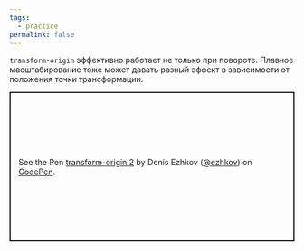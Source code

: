 ```yaml
---
tags:
  - practice
permalink: false
---
```


`transform-origin` эффективно работает не только при повороте. Плавное масштабирование тоже может давать разный эффект в зависимости от положения точки трансформации.

<p class="codepen" data-height="265" data-theme-id="light" data-default-tab="css,result" data-user="ezhkov" data-slug-hash="jOVzbgg" style="height: 265px; box-sizing: border-box; display: flex; align-items: center; justify-content: center; border: 2px solid; margin: 1em 0; padding: 1em;" data-pen-title="transform-origin 2">
  <span>See the Pen <a href="https://codepen.io/ezhkov/pen/jOVzbgg">
  transform-origin 2</a> by Denis Ezhkov (<a href="https://codepen.io/ezhkov">@ezhkov</a>)
  on <a href="https://codepen.io">CodePen</a>.</span>
</p>
<script async src="https://cpwebassets.codepen.io/assets/embed/ei.js"></script>

